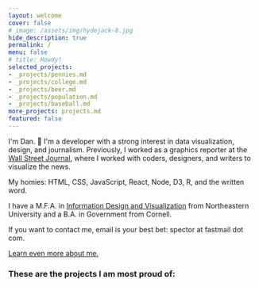 ```yaml
---
layout: welcome
cover: false
# image: /assets/img/hydejack-8.jpg
hide_description: true
permalink: /
menu: false
# title: Howdy!
selected_projects:
- _projects/pennies.md
- _projects/college.md
- _projects/beer.md
- _projects/population.md
- _projects/baseball.md
more_projects: projects.md
featured: false
---
```

I'm Dan. 🎉 I'm a developer with a strong interest in data visualization, design, and journalism. Previously, I worked as a graphics reporter at the [Wall Street Journal](https://graphics.wsj.com), where I worked with coders, designers, and writers to visualize the news.

My homies: HTML, CSS, JavaScript, React, Node, D3, R, and the written word.

I have a M.F.A. in [Information Design and Visualization](https://www.northeastern.edu/visualization/) from Northeastern University and a B.A. in Government from Cornell.

If you want to contact me, email is your best bet: spector at fastmail dot com.

[Learn even more about me.](./about.md)
### These are the projects I am most proud of:

<!--projects-->
